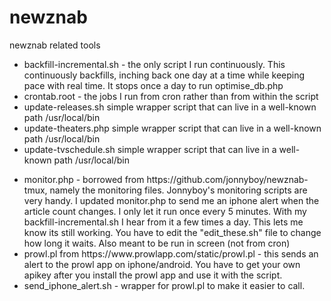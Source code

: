 newznab
=======

newznab related tools<br>
<ul>
<li>backfill-incremental.sh - the only script I run continuously.  This continuously backfills, inching back one day at a time while keeping pace with real time.  It stops once a day to run optimise_db.php</li>
<li>crontab.root - the jobs I run from cron rather than from within the script</li>
<li>update-releases.sh simple wrapper script that can live in a well-known path /usr/local/bin</li>
<li>update-theaters.php simple wrapper script that can live in a well-known path /usr/local/bin</li>
<li>update-tvschedule.sh simple wrapper script that can live in a well-known path /usr/local/bin</li>
<p>
<li>monitor.php - borrowed from https://github.com/jonnyboy/newznab-tmux, namely the monitoring files.  Jonnyboy's monitoring scripts are very handy.  I updated monitor.php to send me an iphone alert when the article count changes.  I only let it run once every 5 minutes.  With my backfill-incremental.sh I hear from it a few times a day.  This lets me know its still working.  You have to edit the "edit_these.sh" file to change how long it waits.  Also meant to be run in screen (not from cron)</li>
<li>prowl.pl from https://www.prowlapp.com/static/prowl.pl - this sends an alert to the prowl app on iphone/android.  You have to get your own apikey after you install the prowl app and use it with the script.</li>
<li>send_iphone_alert.sh - wrapper for prowl.pl to make it easier to call.</li>
</ul>
